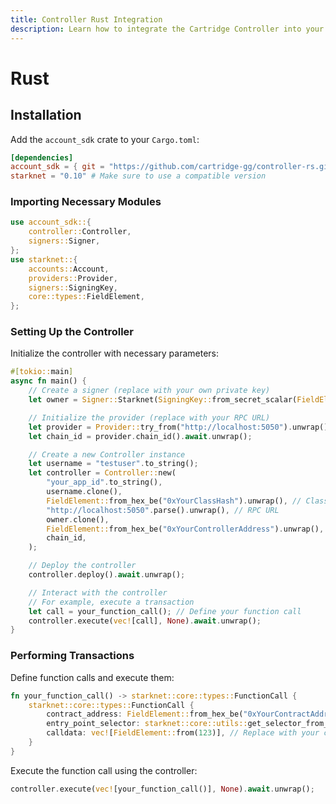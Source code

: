 ```yaml
---
title: Controller Rust Integration
description: Learn how to integrate the Cartridge Controller into your Rust application, including setup, configuration, and usage examples.
---
```


# Rust

## Installation

Add the `account_sdk` crate to your `Cargo.toml`:

```toml
[dependencies]
account_sdk = { git = "https://github.com/cartridge-gg/controller-rs.git", package = "account_sdk" }
starknet = "0.10" # Make sure to use a compatible version
```

### Importing Necessary Modules

```rust
use account_sdk::{
    controller::Controller,
    signers::Signer,
};
use starknet::{
    accounts::Account,
    providers::Provider,
    signers::SigningKey,
    core::types::FieldElement,
};
```

### Setting Up the Controller

Initialize the controller with necessary parameters:

```rust
#[tokio::main]
async fn main() {
    // Create a signer (replace with your own private key)
    let owner = Signer::Starknet(SigningKey::from_secret_scalar(FieldElement::from_hex_be("0xYourPrivateKey").unwrap()));

    // Initialize the provider (replace with your RPC URL)
    let provider = Provider::try_from("http://localhost:5050").unwrap();
    let chain_id = provider.chain_id().await.unwrap();

    // Create a new Controller instance
    let username = "testuser".to_string();
    let controller = Controller::new(
        "your_app_id".to_string(),
        username.clone(),
        FieldElement::from_hex_be("0xYourClassHash").unwrap(), // Class hash
        "http://localhost:5050".parse().unwrap(), // RPC URL
        owner.clone(),
        FieldElement::from_hex_be("0xYourControllerAddress").unwrap(), // Controller address
        chain_id,
    );

    // Deploy the controller
    controller.deploy().await.unwrap();

    // Interact with the controller
    // For example, execute a transaction
    let call = your_function_call(); // Define your function call
    controller.execute(vec![call], None).await.unwrap();
}
```

### Performing Transactions

Define function calls and execute them:

```rust
fn your_function_call() -> starknet::core::types::FunctionCall {
    starknet::core::types::FunctionCall {
        contract_address: FieldElement::from_hex_be("0xYourContractAddress").unwrap(),
        entry_point_selector: starknet::core::utils::get_selector_from_name("yourEntryPoint").unwrap(),
        calldata: vec![FieldElement::from(123)], // Replace with your calldata
    }
}
```

Execute the function call using the controller:

```rust
controller.execute(vec![your_function_call()], None).await.unwrap();
```
